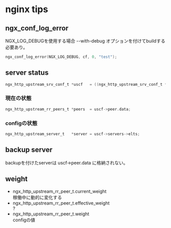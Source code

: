nginx tips
==========

ngx_conf_log_error
------------------
NGX_LOG_DEBUGを使用する場合 --with-debug オプションを付けてbuildする必要あり。  
```c
ngx_conf_log_error(NGX_LOG_DEBUG, cf, 0, "test");
```

server status
-------------
```c
ngx_http_upstream_srv_conf_t *uscf   = ((ngx_http_upstream_srv_conf_t **)umcf->upstreams.elts)[i]; /* (*cf1) */
```
### 現在の状態
```c
ngx_http_upstream_rr_peers_t *peers  = uscf->peer.data;
```
### configの状態
```c
ngx_http_upstream_server_t   *server = uscf->servers->elts;
```

backup server
-------------
backupを付けたserverは uscf->peer.data に格納されない。  

weight
------
* ngx_http_upstream_rr_peer_t.current_weight  
稼働中に動的に変化する
* ngx_http_upstream_rr_peer_t.effective_weight  
?
* ngx_http_upstream_rr_peer_t.weight  
configの値

